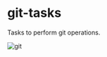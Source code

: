 # git-tasks

Tasks to perform git operations.

![git](https://data.whicdn.com/images/297362300/original.gif)
